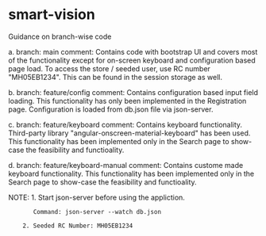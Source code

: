 # smart-vision

Guidance on branch-wise code

  a. branch: main
     comment: Contains code with bootstrap UI and covers most of the functionality except for on-screen keyboard and configuration based page load.
              To access the store / seeded user, use RC number "MH05EB1234". This can be found in the session storage as well.
              
  b. branch: feature/config
     comment:  Contains configuration based input field loading. This functionality has only been implemented in the Registration page. 
               Configuration is loaded from db.json file via json-server.
               
  c. branch: feature/keyboard
     comment: Contains keyboard functionality. Third-party library "angular-onscreen-material-keyboard" has been used. This functionality has been
              implemented only in the Search page to show-case the feasibility and functioality.
              
  d. branch: feature/keyboard-manual
     comment: Contains custome made keyboard functionality. This functionality has been implemented only in the Search page to show-case the feasibility
              and functioality.            
  
  NOTE: 1. Start json-server before using the appliction.
  
           Command: json-server --watch db.json
  
        2. Seeded RC Number: MH05EB1234

